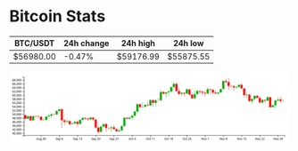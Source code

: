 # Bitcoin Stats

BTC/USDT|24h change|24h high|24h low|
|---|---|---|---|
|$56980.00|-0.47%|$59176.99|$55875.55|

<img src="./chart.svg">

